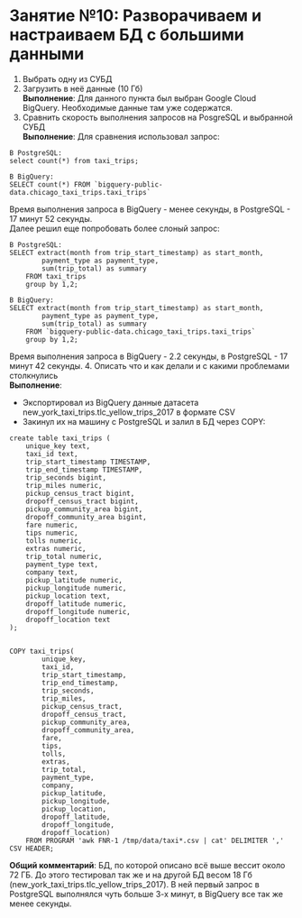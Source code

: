 # Занятие №10: Разворачиваем и настраиваем БД с большими данными

1. Выбрать одну из СУБД
2. Загрузить в неё данные (10 Гб)  
**Выполнение**: Для данного пункта был выбран Google Cloud BigQuery. Необходимые данные там уже содержатся.
3. Сравнить скорость выполнения запросов на PosgreSQL и выбранной СУБД  
**Выполнение**: Для сравнения использовал запрос:
```
В PostgreSQL:
select count(*) from taxi_trips;

В BigQuery:
SELECT count(*) FROM `bigquery-public-data.chicago_taxi_trips.taxi_trips`
```
Время выполнения запроса в BigQuery - менее секунды, в PostgreSQL - 17 минут 52 секунды.  
Далее решил еще попробовать более слоный запрос:
```
В PostgreSQL:
SELECT extract(month from trip_start_timestamp) as start_month,
        payment_type as payment_type,
        sum(trip_total) as summary
    FROM taxi_trips
    group by 1,2;

В BigQuery:
SELECT extract(month from trip_start_timestamp) as start_month,
        payment_type as payment_type,
        sum(trip_total) as summary
    FROM `bigquery-public-data.chicago_taxi_trips.taxi_trips`
    group by 1,2;
```
Время выполнения запроса в BigQuery - 2.2 секунды, в PostgreSQL - 17 минут 42 секунды. 
4. Описать что и как делали и с какими проблемами столкнулись  
**Выполнение**:
- Экспортировал из BigQuery данные датасета new_york_taxi_trips.tlc_yellow_trips_2017 в формате CSV
- Закинул их на машину с PostgreSQL и залил в БД через COPY:
```
create table taxi_trips (
    unique_key text, 
    taxi_id text, 
    trip_start_timestamp TIMESTAMP, 
    trip_end_timestamp TIMESTAMP, 
    trip_seconds bigint, 
    trip_miles numeric, 
    pickup_census_tract bigint, 
    dropoff_census_tract bigint, 
    pickup_community_area bigint, 
    dropoff_community_area bigint, 
    fare numeric, 
    tips numeric, 
    tolls numeric, 
    extras numeric, 
    trip_total numeric, 
    payment_type text, 
    company text, 
    pickup_latitude numeric, 
    pickup_longitude numeric, 
    pickup_location text, 
    dropoff_latitude numeric, 
    dropoff_longitude numeric, 
    dropoff_location text
);


COPY taxi_trips(
        unique_key, 
        taxi_id, 
        trip_start_timestamp, 
        trip_end_timestamp, 
        trip_seconds, 
        trip_miles, 
        pickup_census_tract, 
        dropoff_census_tract, 
        pickup_community_area, 
        dropoff_community_area, 
        fare, 
        tips, 
        tolls, 
        extras, 
        trip_total, 
        payment_type, 
        company, 
        pickup_latitude, 
        pickup_longitude, 
        pickup_location, 
        dropoff_latitude, 
        dropoff_longitude, 
        dropoff_location)
    FROM PROGRAM 'awk FNR-1 /tmp/data/taxi*.csv | cat' DELIMITER ',' CSV HEADER;
```

**Общий комментарий**: БД, по которой описано всё выше вессит около 72 ГБ. До этого тестировал так же и на другой БД весом 18 Гб (new_york_taxi_trips.tlc_yellow_trips_2017). В ней первый запрос в PostgreSQL выполнялся чуть больше 3-х минут, в BigQuery все так же менее секунды.
